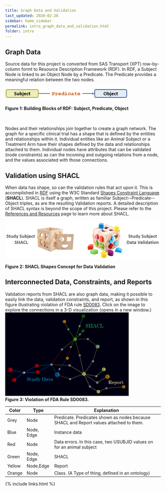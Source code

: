 ```yaml
---
title: Graph Data and Validation
last_updated: 2020-02-28
sidebar: home_sidebar
permalink: intro_graph_data_and_validation.html
folder: intro
---
```


## Graph Data
Source data for this project is converted from SAS Transport (XPT) row-by-column formt to Resource Description Framework (RDF). In RDF, a Subject Node is linked to an Object Node by a Predicate. The Predicate provides a meaningful relation between the two nodes.

<img src="images/SubjectPredicateObject.PNG" width="400">

**Figure 1: Building Blocks of RDF: Subject, Predicate, Object**

<br><br>
Nodes and their relationships join together to create a graph network. The graph for a specific clinical trial has a shape that is defined by the entities and relationships within it. Individual entities like an Animal Subject or a Treatment Arm have their shapes defined by the data and relationships attached to them. Individual nodes have attributes that can be validated (node constraints) as can the incoming and outgoing relations from a node, and the values associated with those connections.

## Validation using SHACL

When data has shape, so can the validation rules that act upon it. This is accomplished in [RDF](https://www.w3.org/RDF/) using the W3C Standard [Shapes Constraint Language](https://www.w3.org/TR/shacl/) (**SHACL**).  SHACL is itself a graph, written as familiar Subject--Predicate--Object triples, as are the resulting Validation reports. A detailed description of SHACL syntax is beyond the scope of this project. Please refer to the [References and Resources](conform_references_and_resources.html) page to learn more about SHACL.

<img src="images/SHACLShapeConcept.PNG" width="500"/>

**Figure 2: SHACL Shapes Concept for Data Validation**

## Interconnected Data, Constraints, and Reports

Validation reports from SHACL are also graph data, making it possible to easily link the data, validation constraints, and report, as shown in this figure illustrating violation of FDA rule [SD0083](https://phuse-org.github.io/SENDConform/send_shacl_shapes.html#ruleSD0083). <font class='emph'>Click on the image to explore the connections in a 3-D visualization</font> (opens in a new window.)
<br>
<a href="https://phuse-org.github.io/SENDConform/visualization/usubjid/" target="_blank">
  <img src="images/3DVis-SD0083.PNG" width="400"/>
</a>  
**Figure 3: Violation of FDA Rule SD0083.**


| Color  | Type  | Explanation                      |
|--------|--------|---------------------------------|
| Grey   | Node   | Predicate. Predicates shown as nodes because SHACL and Report values attached to them. |
| Blue   |Node, Edge| Instance data
| Red    |  Node  | Data errors. In this case, two USUBJID values on for an animal subject|
| Green  | Node, Edge| SHACL|
| Yellow | Node,Edge | Report |
| Orange | Node       | Class. (A Type of thing, defined in an ontology) |


{% include links.html %}
